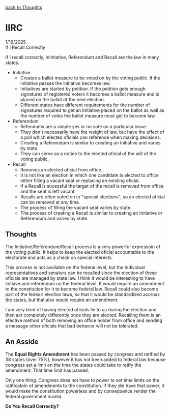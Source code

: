 [back to Thoughts](https://github.com/Marking-Time/Thoughts/tree/main)  
# IIRC  
1/19/2025  
If I Recall Correctly  

If I recall correctly, Inintiative, Referendum and Recall are the law in many states.  
- Initiative
    + Creates a ballot measure to be voted on by the voting public.  If the initiative passes the initiative becomes law. 
    + Initiatives are started by petition.  If the petition gets enough signatures of registered voters it becomes a ballot measure and is placed on the ballot of the next election.
    + Different states have different requirements for the number of signatures required to get an Initiative placed on the ballot as well as the number of votes the ballot measure must get to become law.
- Referendum
    + Refendums are a simple yes or no vote on a particular issue.  
    + They don't necessarily have the weight of law, but have the effect of a poll which elected oficials can reference when making decisions. 
    + Creating a Referendum is similar to creating an Initiative and varies by state. 
    + They can serve as a notice to the elected oficial of the will of the voting public.
- Recall
    + Removes an elected oficial from office.  
    + It is not like an election in which one candidate is elected to office either filling a vacant seat or replacing an existing oficial.  
    + If a Recall is sucessful the target of the recall is removed from office and the seat is left vacant. 
    + Recalls are often voted on in "special elections", so an elected oficial can be removed at any time.  
    + The process of filling the vacant seat varies by state.  
    + The process of creating a Recall is similar to creating an Initiative or Referendum and varies by state.
      
## Thoughts  
The Initiative/Referendum/Recall process is a very powerful expressoin of the voting public.  It helps to keep the elected oficial accountable to the electorate and acts as a check on special interests.

This process is not available on the federal level, but the individual representatives and senators can be recalled since the election of these oficials are managed by state law. I think it would be interesting to have Initiave and referendum on the federal level.  It would require an amendment to the constitution for it to become federal law. Recall could also become part of the fedearl election laws, so that it would be standardized accross the states, but that also would require an amendment.  

I am very tired of having elected oficials lie to us during the election and then act completely differently once they are elected. Recalling them is an efective method of both removing an office holder from office and sending a message other oficials that bad behavior will not be tolerated.  

## An Asside
The __Equal Rights Amendment__ has been passed by congress and ratified by 38 states (over 75%), however it has not been added to federal law because congress set a limit on the time the states could take to retify the amendment.  That time limit has passed. 

Only one thing. Congress does not have to power to set time limits on the ratificatoin of amendments to the constitution. If they did have that power, it would make the constitution powerless and by consequence render the federal government invalid.  

__Do You Recall Correctly?__  